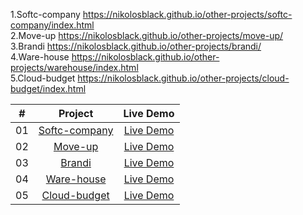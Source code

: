 1.Softc-company https://nikolosblack.github.io/other-projects/softc-company/index.html <br>
2.Move-up https://nikolosblack.github.io/other-projects/move-up/<br>
3.Brandi https://nikolosblack.github.io/other-projects/brandi/<br>
4.Ware-house https://nikolosblack.github.io/other-projects/warehouse/index.html<br>
5.Cloud-budget https://nikolosblack.github.io/other-projects/cloud-budget/index.html
<table>
<thead>
<tr>
<th align="center">#</th>
<th align="center">Project</th>
<th align="center">Live Demo</th>
</tr>
</thead>
<tbody>
<tr>
<td align="center">01</td>
<td align="center"><a href="https://github.com/Nikolosblack/other-projects/tree/main/softc-company">Softc-company</a></td>
<td align="center"><a href="https://nikolosblack.github.io/other-projects/softc-company/index.html" rel="nofollow">Live Demo</a></td>
</tr>
<tr>
<td align="center">02</td>
<td align="center"><a href="https://github.com/Nikolosblack/other-projects/tree/main/move-up">Move-up</a></td>
<td align="center"><a href="https://nikolosblack.github.io/other-projects/move-up/" rel="nofollow">Live Demo</a></td>
</tr>
<tr>
<td align="center">03</td>
<td align="center"><a href="https://github.com/Nikolosblack/other-projects/tree/main/brandi">Brandi</a></td>
<td align="center"><a href="https://nikolosblack.github.io/other-projects/brandi/" rel="nofollow">Live Demo</a></td>
</tr>
<tr>
<td align="center">04</td>
<td align="center"><a href="">Ware-house</a></td>
<td align="center"><a href="https://nikolosblack.github.io/other-projects/warehouse/index.html" rel="nofollow">Live Demo</a></td>
</tr>
<tr>
<td align="center">05</td>
<td align="center"><a href="https://github.com/Nikolosblack/other-projects/tree/main/cloud-budget">Cloud-budget</a></td>
<td align="center"><a href="https://nikolosblack.github.io/other-projects/cloud-budget/index.html" rel="nofollow">Live Demo</a></td>
</tr>
</tbody>
</table>
